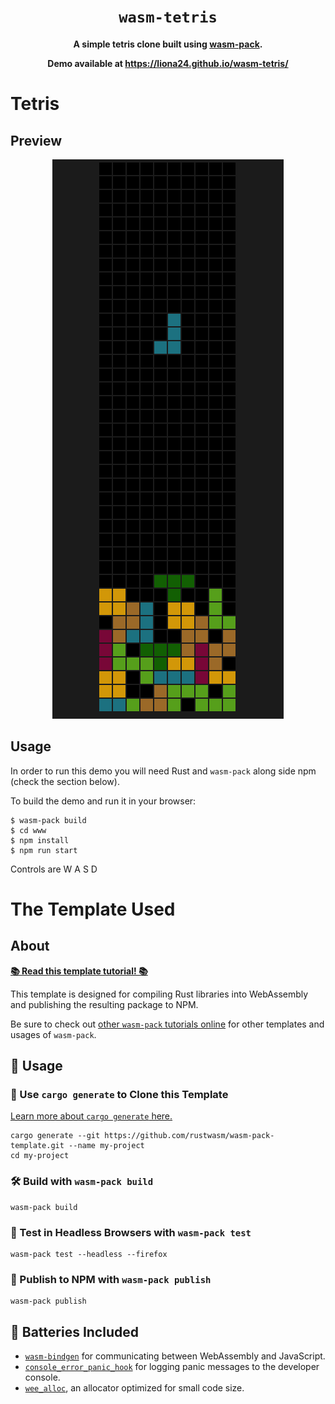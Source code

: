<div align="center">

  <h1><code>wasm-tetris</code></h1>

  <strong>A simple tetris clone built using <a href="https://github.com/rustwasm/wasm-pack">wasm-pack</a>.</strong>
  <p><strong>Demo available at <a href="https://liona24.github.io/wasm-tetris/">https://liona24.github.io/wasm-tetris/</a></strong></p>
</div>

# Tetris

## Preview

<p align="center"><img src="preview.png"></p>

## Usage

In order to run this demo you will need Rust and `wasm-pack` along side npm (check the section below).

To build the demo and run it in your browser:

```
$ wasm-pack build
$ cd www
$ npm install
$ npm run start
```

Controls are W A S D

# The Template Used

## About

[**📚 Read this template tutorial! 📚**][template-docs]

This template is designed for compiling Rust libraries into WebAssembly and
publishing the resulting package to NPM.

Be sure to check out [other `wasm-pack` tutorials online][tutorials] for other
templates and usages of `wasm-pack`.

[tutorials]: https://rustwasm.github.io/docs/wasm-pack/tutorials/index.html
[template-docs]: https://rustwasm.github.io/docs/wasm-pack/tutorials/npm-browser-packages/index.html

## 🚴 Usage

### 🐑 Use `cargo generate` to Clone this Template

[Learn more about `cargo generate` here.](https://github.com/ashleygwilliams/cargo-generate)

```
cargo generate --git https://github.com/rustwasm/wasm-pack-template.git --name my-project
cd my-project
```

### 🛠️ Build with `wasm-pack build`

```
wasm-pack build
```

### 🔬 Test in Headless Browsers with `wasm-pack test`

```
wasm-pack test --headless --firefox
```

### 🎁 Publish to NPM with `wasm-pack publish`

```
wasm-pack publish
```

## 🔋 Batteries Included

* [`wasm-bindgen`](https://github.com/rustwasm/wasm-bindgen) for communicating
  between WebAssembly and JavaScript.
* [`console_error_panic_hook`](https://github.com/rustwasm/console_error_panic_hook)
  for logging panic messages to the developer console.
* [`wee_alloc`](https://github.com/rustwasm/wee_alloc), an allocator optimized
  for small code size.
